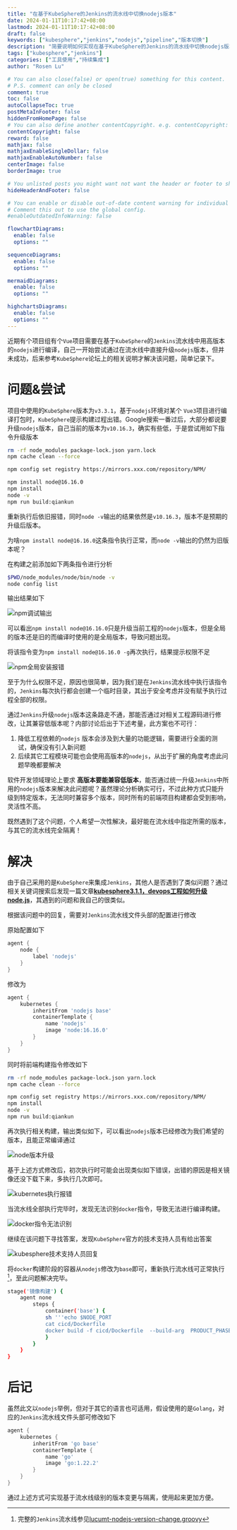 ```yaml
---
title: "在基于KubeSphere的Jenkins的流水线中切换nodejs版本"
date: 2024-01-11T10:17:42+08:00
lastmod: 2024-01-11T10:17:42+08:00
draft: false
keywords: ["kubesphere","jenkins","nodejs","pipeline","版本切换"]
description: "简要说明如何实现在基于KubeSphere的Jenkins的流水线中切换nodejs版本，以便实现更强的扩展性与通用性"
tags: ["kubesphere","jenkins"]
categories: ["工具使用","持续集成"]
author: "Rosen Lu"

# You can also close(false) or open(true) something for this content.
# P.S. comment can only be closed
comment: true
toc: false
autoCollapseToc: true
postMetaInFooter: false
hiddenFromHomePage: false
# You can also define another contentCopyright. e.g. contentCopyright: "This is another copyright."
contentCopyright: false
reward: false
mathjax: false
mathjaxEnableSingleDollar: false
mathjaxEnableAutoNumber: false
centerImage: false
borderImage: true

# You unlisted posts you might want not want the header or footer to show
hideHeaderAndFooter: false

# You can enable or disable out-of-date content warning for individual post.
# Comment this out to use the global config.
#enableOutdatedInfoWarning: false

flowchartDiagrams:
  enable: false
  options: ""

sequenceDiagrams: 
  enable: false
  options: ""

mermaidDiagrams: 
  enable: false
  options: ""

highchartsDiagrams: 
  enable: false
  options: ""
---
```


近期有个项目组有个`Vue`项目需要在基于`KubeSphere`的`Jenkins`流水线中用高版本的`nodejs`进行编译，自己一开始尝试通过在流水线中直接升级`nodejs`版本，但并未成功，后来参考`KubeSphere`论坛上的相关说明才解决该问题，简单记录下。

<!--more-->

# 问题&尝试

项目中使用的`KubeSphere`版本为`v3.3.1`，基于`nodejs`环境对某个 `Vue3`项目进行编译打包时，`KubeSphere`提示构建过程出错。Google搜索一番过后，大部分都说要升级`nodejs`版本，自己当前的版本为`v10.16.3`，确实有些低，于是尝试用如下指令升级版本

```bash
rm -rf node_modules package-lock.json yarn.lock
npm cache clean --force

npm config set registry https://mirrors.xxx.com/repository/NPM/

npm install node@16.16.0
npm install
node -v
npm run build:qiankun
```

重新执行后依旧报错，同时`node -v`输出的结果依然是`v10.16.3`，版本不是预期的升级后版本。

为啥`npm install node@16.16.0`这条指令执行正常，而`node -v`输出的仍然为旧版本呢？

在构建之前添加如下两条指令进行分析

```bash
$PWD/node_modules/node/bin/node -v
node config list
```

输出结果如下

![npm调试输出](/blog_img/devops/switch-nodejs-version-in-jenkins-pipeline/npm-debug-output.png  "npm调试输出")

可以看出`npm install node@16.16.0`只是升级当前工程的`nodejs`版本，但是全局的版本还是旧的而编译时使用的是全局版本，导致问题出现。

将该指令变为`npm install node@16.16.0 -g`再次执行，结果提示权限不足

![npm全局安装报错](/blog_img/devops/switch-nodejs-version-in-jenkins-pipeline/npm-global-install-error.png  "npm全局安装报错")

至于为什么权限不足，原因也很简单，因为我们是在`Jenkins`流水线中执行该指令的，`Jenkins`每次执行都会创建一个临时目录，其出于安全考虑并没有赋予执行过程全部的权限。



通过`Jenkins`升级`nodejs`版本这条路走不通，那能否通过对相关工程源码进行修改，让其兼容低版本呢？内部讨论后出于下述考量，此方案也不可行：

1. 降低工程依赖的`nodejs` 版本会涉及到大量的功能逻辑，需要进行全面的测试，确保没有引入新问题
2. 后续其它工程模块可能也会使用高版本的`nodejs`，从出于扩展的角度考虑此问题早晚都要解决



软件开发领域理论上要求 **高版本要能兼容低版本**，能否通过统一升级`Jenkins`中所用的`nodejs`版本来解决此问题呢？虽然理论分析确实可行，不过此种方式只能升级到特定版本，无法同时兼容多个版本，同时所有的前端项目构建都会受到影响，灵活性不高。

既然遇到了这个问题，个人希望一次性解决，最好能在流水线中指定所需的版本，与其它的流水线完全隔离！

# 解决

由于自己采用的是`KubeSphere`来集成`Jenkins`，其他人是否遇到了类似问题？通过相关关键词搜索后发现一篇文章[**kubesphere3.1.1，devops工程如何升级node.js**](https://ask.kubesphere.io/forum/d/6859-kubesphere311devopsnodejs)，其遇到的问题和我自己的很类似。

根据该问题中的回复，需要对`Jenkins`流水线文件头部的配置进行修改

原始配置如下

```groovy
agent {
    node {
        label 'nodejs'
    }
}
```

修改为

```groovy
agent {
    kubernetes {
        inheritFrom 'nodejs base'
        containerTemplate {
            name 'nodejs'
            image 'node:16.16.0'
        }
    }
}
```

同时将前端构建指令修改如下

```bash
rm -rf node_modules package-lock.json yarn.lock
npm cache clean --force

npm config set registry https://mirrors.xxx.com/repository/NPM/
npm install
node -v
npm run build:qiankun
```

再次执行相关构建，输出类似如下，可以看出`nodejs`版本已经修改为我们希望的版本，且能正常编译通过

![node版本升级](/blog_img/devops/switch-nodejs-version-in-jenkins-pipeline/node-version-upgraded.png  "node版本升级")

基于上述方式修改后，初次执行时可能会出现类似如下错误，出错的原因是相关镜像还没下载下来，多执行几次即可。

![kubernetes执行报错](/blog_img/devops/switch-nodejs-version-in-jenkins-pipeline/kubernetes-agent-not-working.png  "kubernetes执行报错")



当流水线全部执行完毕时，发现无法识别`docker`指令，导致无法进行编译构建。

![docker指令无法识别](/blog_img/devops/switch-nodejs-version-in-jenkins-pipeline/docker-command-not-found.png  "docker指令无法识别")

继续在该问题下寻找答案，发现`KubeSphere`官方的技术支持人员有给出答案

![kubesphere技术支持人员回复](/blog_img/devops/switch-nodejs-version-in-jenkins-pipeline/kubesphere-support-reply.png  "kubesphere技术支持人员回复")

将`docker`构建阶段的容器从`nodejs`修改为`base`即可，重新执行流水线可正常执行[^1]，至此问题解决完毕。

```bash
stage('镜像构建') {
    agent none
        steps {
            container('base') {
            sh '''echo $NODE_PORT
            cat cicd/Dockerfile
            docker build -f cicd/Dockerfile  --build-arg  PRODUCT_PHASE=$PRODUCT_PHASE -t orienlink-evaluator-web:$BUILD_TAG .'''
            }
        }
    }
}
```

# 后记

虽然此文以`nodejs`举例，但对于其它的语言也可适用，假设使用的是`Golang`，对应的`Jenkins`流水线文件头部可修改如下

```groovy
agent {
    kubernetes {
        inheritFrom 'go base'
        containerTemplate {
            name 'go'
            image 'go:1.22.2'
        }
    }
}
```

通过上述方式可实现基于流水线级别的版本变更与隔离，使用起来更加方便。

[^1]: 完整的`Jenkins`流水线参见[lucumt-nodejs-version-change.groovy](https://github.com/lucumt/myrepository/blob/master/jenkins/lucumt-nodejs-version-change.groovy)